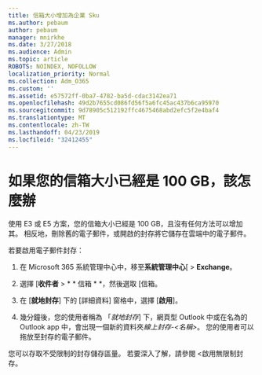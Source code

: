 ```yaml
---
title: 信箱大小增加為企業 Sku
ms.author: pebaum
author: pebaum
manager: mnirkhe
ms.date: 3/27/2018
ms.audience: Admin
ms.topic: article
ROBOTS: NOINDEX, NOFOLLOW
localization_priority: Normal
ms.collection: Adm_O365
ms.custom: ''
ms.assetid: e57572ff-0ba7-4782-ba5d-cdac3142ea71
ms.openlocfilehash: 49d2b7655cd086fd56f5a6fc45ac437b6ca95970
ms.sourcegitcommit: 9d78905c512192ffc4675468abd2efc5f2e4baf4
ms.translationtype: MT
ms.contentlocale: zh-TW
ms.lasthandoff: 04/23/2019
ms.locfileid: "32412455"
---
```

# <a name="what-to-do-if-your-mailbox-size-is-already-100gb"></a>如果您的信箱大小已經是 100 GB，該怎麼辦

使用 E3 或 E5 方案，您的信箱大小已經是 100 GB，且沒有任何方法可以增加其。 相反地，刪除舊的電子郵件，或開啟的封存將它儲存在雲端中的電子郵件。 
  
若要啟用電子郵件封存：
  
1. 在 Microsoft 365 系統管理中心中，移至**系統管理中心**[ \> **Exchange**。 
    
2. 選擇 [**收件者** \> * * 信箱 * *，然後選取 [信箱。 
    
3. 在 [**就地封存**] 下的 [詳細資料] 窗格中，選擇 [**啟用**]。 
    
4. 幾分鐘後，您的使用者稱為 「*就地封存*] 下，網頁型 Outlook 中或在名為的 Outlook app 中，會出現一個新的資料夾*線上封存-\<名稱\>*。 您的使用者可以拖放至封存的電子郵件。 
    
您可以存取不受限制的封存儲存區量。 若要深入了解，請參閱 <<c0>啟用無限制封存。
  

